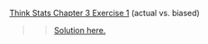 [Think Stats Chapter 3 Exercise 1](http://greenteapress.com/thinkstats2/html/thinkstats2004.html#toc31) (actual vs. biased)

>> [Solution here.](https://github.com/t-ricco/dsp/blob/master/statistics/Ch3-1.ipynb)
